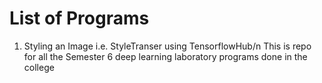 # List of Programs
 1. Styling an Image i.e. StyleTranser using TensorflowHub/n
This is repo for all the Semester 6 deep learning laboratory programs done in the college
